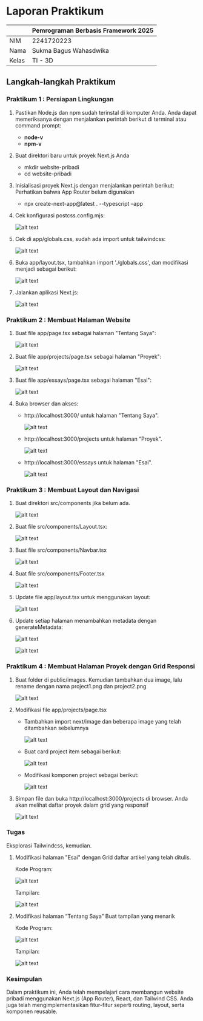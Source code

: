 # **Laporan Praktikum**

|  | Pemrograman Berbasis Framework 2025 |
|--|--|
| NIM |  2241720223|
| Nama |  Sukma Bagus Wahasdwika |
| Kelas | TI - 3D | 

## **Langkah-langkah Praktikum**
### Praktikum 1 : Persiapan Lingkungan
1. Pastikan Node.js dan npm sudah terinstal di komputer Anda. Anda dapat memeriksanya dengan
menjalankan perintah berikut di terminal atau command prompt:
   - **node-v**
   - **npm-v**

2. Buat direktori baru untuk proyek Next.js Anda
   * mkdir website-pribadi
   * cd website-pribadi
     
3. Inisialisasi proyek Next.js dengan menjalankan perintah berikut: Perhatikan bahwa App Router belum digunakan
   * npx create-next-app@latest . --typescript –app

4. Cek konfigurasi postcss.config.mjs:

    ![alt text](<img/0.png>)
   
5. Cek di app/globals.css, sudah ada import untuk tailwindcss:

    ![alt text](<img/0.1.png>)

6. Buka app/layout.tsx, tambahkan import './globals.css', dan modifikasi menjadi sebagai berikut:

    ![alt text](<img/6.png>)
    
7. Jalankan aplikasi Next.js:

    ![alt text](<img/7.png>)


### Praktikum 2 : Membuat Halaman Website
1. Buat file app/page.tsx sebagai halaman "Tentang Saya": 

    ![alt text](<img/1.1.png>)

2. Buat file app/projects/page.tsx sebagai halaman "Proyek": 

    ![alt text](<img/1.2.png>)

3. Buat file app/essays/page.tsx sebagai halaman "Esai": 

    ![alt text](<img/1.3.png>)

4. Buka browser dan akses:
   - http://localhost:3000/ untuk halaman "Tentang Saya".

     ![alt text](<img/ttgsaya.png>)

   - http://localhost:3000/projects untuk halaman "Proyek".
  
     ![alt text](<img/projects.png>)

   - http://localhost:3000/essays untuk halaman "Esai".

     ![alt text](<img/Essay.png>)

### Praktikum 3 : Membuat Layout dan Navigasi 
1. Buat direktori src/components jika belum ada. 

    ![alt text](<img/2.1.png>)

2. Buat file src/components/Layout.tsx: 

    ![alt text](<img/2.2.png>)
    
3. Buat file src/components/Navbar.tsx 

    ![alt text](<img/2.3.png>)

4. Buat file src/components/Footer.tsx

    ![alt text](<img/2.4.png>)

5. Update file app/layout.tsx untuk menggunakan layout:

    ![alt text](<img/2.5.png>)

6. Update setiap halaman menambahkan metadata dengan generateMetadata: 

    ![alt text](<img/2.6.png>)

    ![alt text](<img/ttgsaya.png>)

### Praktikum 4 : Membuat Halaman Proyek dengan Grid Responsi 
1. Buat folder di public/images. Kemudian tambahkan dua image, lalu rename dengan nama
project1.png dan project2.png 

    ![alt text](<img/3.1.png>)

2. Modifikasi file app/projects/page.tsx

    - Tambahkan import next/image dan beberapa image yang telah ditambahkan sebelumnya

        ![alt text](<img/3.2.png>)

    - Buat card project item sebagai berikut:

        ![alt text](<img/3.3.png>)

    - Modifikasi komponen project sebagai berikut:

        ![alt text](<img/3.4.png>)

4. Simpan file dan buka http://localhost:3000/projects di browser. Anda akan melihat daftar proyek
dalam grid yang responsif

    ![alt text](<img/proyekRespon.png>)


### Tugas
Eksplorasi Tailwindcss, kemudian.

1. Modifikasi halaman "Esai" dengan Grid daftar artikel yang telah ditulis.

    Kode Program:

      ![alt text](<img/kodetugas1.png>)

    Tampilan:   

      ![alt text](<img/tampilantugas1t.png>)
   
2. Modifikasi halaman “Tentang Saya” Buat tampilan yang menarik

   Kode Program:

      ![alt text](<img/kodetugas2.png>)

   Tampilan:   

      ![alt text](<img/tampilantugas2.png>)


### Kesimpulan

Dalam praktikum ini, Anda telah mempelajari cara membangun website pribadi menggunakan Next.js
(App Router), React, dan Tailwind CSS. Anda juga telah mengimplementasikan fitur-fitur seperti routing,
layout, serta komponen reusable.

